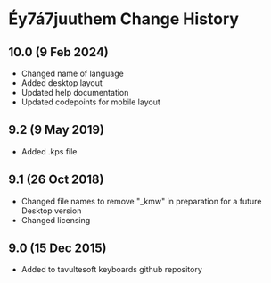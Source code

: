 Éy7á7juuthem Change History
============================

10.0 (9 Feb 2024)
----------------
* Changed name of language
* Added desktop layout
* Updated help documentation
* Updated codepoints for mobile layout

9.2 (9 May 2019)
----------------
* Added .kps file

9.1 (26 Oct 2018)
-----------------
* Changed file names to remove "_kmw" in preparation for a future Desktop version
* Changed licensing

9.0 (15 Dec 2015)
-----------------

* Added to tavultesoft keyboards github repository
